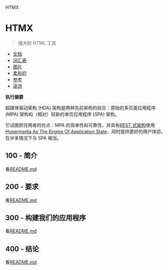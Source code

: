 HTMX

# HTMX

> 强大的 HTML 工具

-   [文档](./DOCUMENTATION.md)
-   [词汇表](./GLOSSARY.md)
-   [图片](./IMAGES.md)
-   [柔和的](./PODMAN.md)
-   [参考](./REFERENCES.md)
-   [遥测](./TELEMETRY.md)

**执行摘要**

超媒体驱动架构 (HDA) 架构是两种先前架构的综合：原始的多页面应用程序 (MPA) 架构和（相对）较新的单页应用程序 (SPA) 架构。

它试图抓住两者的优点：MPA 的简单性和可靠性，并具有[REST 式架构](https://developer.mozilla.org/en-US/docs/Glossary/REST)使用[Hypermedia As The Engine Of Application State](https://htmx.org/essays/hateoas/)，同时提供更好的用户体验，在许多情况下与 SPA 相当。

## 100 - 简介

看[README.md](./100/README.md)

## 200 - 要求

看[README.md](./200/README.md)

## 300 - 构建我们的应用程序

看[README.md](./300/README.md)

## 400 - 结论

看[README.md](./400/README.md)
